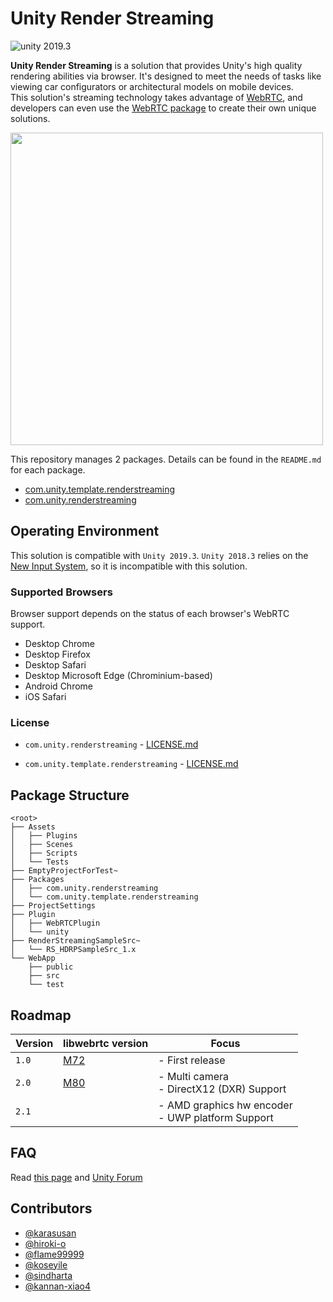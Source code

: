 # Unity Render Streaming

<img src="https://img.shields.io/badge/unity-2019.3-green.svg?style=flat-square" alt="unity 2019.3">

**Unity Render Streaming** is a solution that provides Unity's high quality rendering abilities via browser. It's designed to meet the needs of tasks like viewing car configurators or architectural models on mobile devices.  
This solution's streaming technology takes advantage of [WebRTC](https://webrtc.org/), and developers can even use the [WebRTC package](https://github.com/Unity-Technologies/com.unity.webrtc) to create their own unique solutions. 

<img src="Packages/com.unity.renderstreaming/Documentation~/images/browser_hdrpscene.png" width=500 align=center>

This repository manages 2 packages. Details can be found in the `README.md` for each package.

- [com.unity.template.renderstreaming](Packages/com.unity.template.renderstreaming/README.md)
- [com.unity.renderstreaming](Packages/com.unity.renderstreaming/README.md)

## Operating Environment

This solution is compatible with `Unity 2019.3`.
`Unity 2018.3` relies on the [New Input System](https://github.com/Unity-Technologies/InputSystem), so it is incompatible with this solution.

### Supported Browsers

Browser support depends on the status of each browser's WebRTC support.

- Desktop Chrome
- Desktop Firefox
- Desktop Safari
- Desktop Microsoft Edge (Chrominium-based)
- Android Chrome
- iOS Safari

### License

- `com.unity.renderstreaming` -  [LICENSE.md](Packages/com.unity.renderstreaming/LICENSE.md)

- `com.unity.template.renderstreaming` -  [LICENSE.md](Packages/com.unity.template.renderstreaming/LICENSE.md)

## Package Structure

```
<root>
├── Assets
│   ├── Plugins
│   ├── Scenes
│   ├── Scripts
│   └── Tests
├── EmptyProjectForTest~
├── Packages
│   ├── com.unity.renderstreaming
│   └── com.unity.template.renderstreaming
├── ProjectSettings
├── Plugin
│   ├── WebRTCPlugin
│   └── unity
├── RenderStreamingSampleSrc~
│   └── RS_HDRPSampleSrc_1.x
└── WebApp
    ├── public
    ├── src
    └── test
```

## Roadmap

|Version|libwebrtc version|Focus|
|-------|-----|-----|
|`1.0`|[M72](https://groups.google.com/d/msg/discuss-webrtc/3h4y0fimHwg/j6G4dTVvCAAJ)|- First release |
|`2.0`|[M80](https://groups.google.com/d/msg/discuss-webrtc/Ozvbd0p7Q1Y/M4WN2cRKCwAJ)|- Multi camera <br>- DirectX12 (DXR) Support |
|`2.1`||- AMD graphics hw encoder <br>- UWP platform Support |

## FAQ

Read [this page](Packages/com.unity.template.renderstreaming/Documentation~/en/faq.md) and [Unity Forum](https://forum.unity.com/forums/unity-render-streaming.413/)

## Contributors

- [@karasusan](https://github.com/karasusan)
- [@hiroki-o](https://github.com/hiroki-o)
- [@flame99999](https://github.com/flame99999)
- [@koseyile](https://github.com/koseyile)
- [@sindharta](https://github.com/sindharta)
- [@kannan-xiao4](https://github.com/kannan-xiao4)
